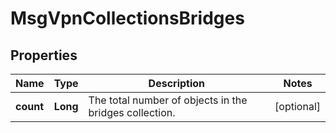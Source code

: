 
# MsgVpnCollectionsBridges

## Properties
Name | Type | Description | Notes
------------ | ------------- | ------------- | -------------
**count** | **Long** | The total number of objects in the bridges collection. |  [optional]




